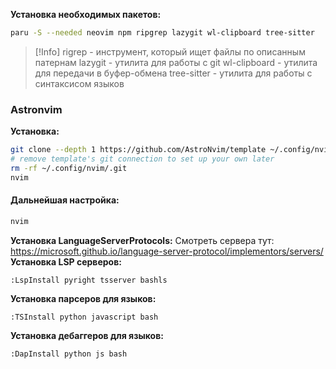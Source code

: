 **Установка необходимых пакетов:**
```bash
paru -S --needed neovim npm ripgrep lazygit wl-clipboard tree-sitter
```
>[!Info]
>rigrep - инструмент, который ищет файлы по описанным патернам
>lazygit - утилита для работы с git
>wl-clipboard - утилита для передачи в буфер-обмена
>tree-sitter - утилита для работы с синтаксисом языков
### Astronvim
**Установка:**
```bash
git clone --depth 1 https://github.com/AstroNvim/template ~/.config/nvim
# remove template's git connection to set up your own later
rm -rf ~/.config/nvim/.git
nvim
```

#### Дальнейшая настройка:
```bash
nvim
```
**Установка LanguageServerProtocols:**
Смотреть сервера тут: https://microsoft.github.io/language-server-protocol/implementors/servers/
**Установка LSP серверов:**
```
:LspInstall pyright tsserver bashls
```
**Установка парсеров для языков:**
```
:TSInstall python javascript bash
```
**Установка дебаггеров для языков:**
```
:DapInstall python js bash
```
